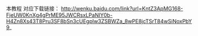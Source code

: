 本教程 对应下载链接：
http://wenku.baidu.com/link?url=KntZ3ApMG168-FjeUW0KnXg4gPrME95JWCRsxLPaNIY0b-H4Zn8Xs43T8Pru3SF8bSn3cUEgplw3ZSBWZa_8wPE8jcTSrT84wSiNoxPbY9_